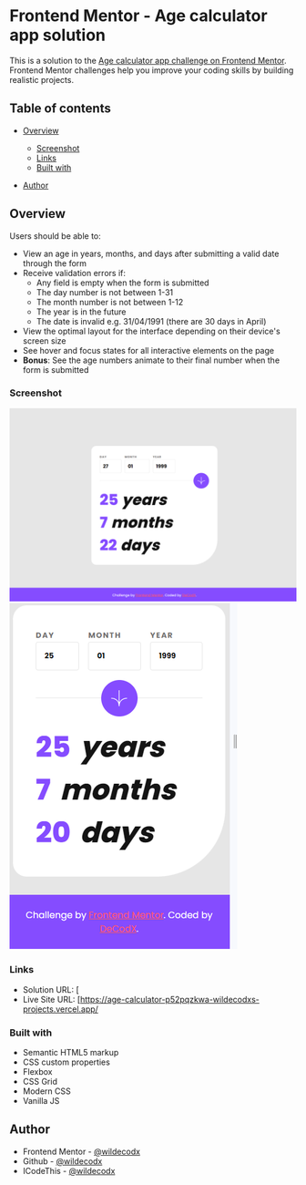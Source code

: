 # Frontend Mentor - Age calculator app solution

This is a solution to the [Age calculator app challenge on Frontend Mentor](https://www.frontendmentor.io/challenges/age-calculator-app-dF9DFFpj-Q). Frontend Mentor challenges help you improve your coding skills by building realistic projects.

## Table of contents

- [Overview](#overview)

  - [Screenshot](#screenshot)
  - [Links](#links)
  - [Built with](#built-with)

- [Author](#author)

## Overview

Users should be able to:

- View an age in years, months, and days after submitting a valid date through the form
- Receive validation errors if:
  - Any field is empty when the form is submitted
  - The day number is not between 1-31
  - The month number is not between 1-12
  - The year is in the future
  - The date is invalid e.g. 31/04/1991 (there are 30 days in April)
- View the optimal layout for the interface depending on their device's screen size
- See hover and focus states for all interactive elements on the page
- **Bonus**: See the age numbers animate to their final number when the form is submitted

### Screenshot

![](./assets/images/ss1.png)
![](./assets/images/ss2.png)

### Links

- Solution URL: [
- Live Site URL: [https://age-calculator-p52pqzkwa-wildecodxs-projects.vercel.app/

### Built with

- Semantic HTML5 markup
- CSS custom properties
- Flexbox
- CSS Grid
- Modern CSS
- Vanilla JS

## Author

- Frontend Mentor - [@wildecodx](https://www.frontendmentor.io/profile/wildecodx)
- Github - [@wildecodx](https://github.com/wildecodx)
- ICodeThis - [@wildecodx](https://icodethis.com/wildecodx)
